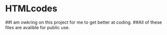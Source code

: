# HTMLcodes
##I am owkring on this project for me to get better at coding.
##All of these files are avalible for public use.

